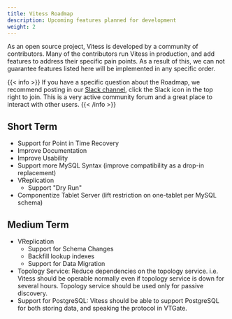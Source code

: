 ```yaml
---
title: Vitess Roadmap
description: Upcoming features planned for development
weight: 2
---
```


As an open source project, Vitess is developed by a community of contributors. Many of the contributors run Vitess in production, and add features to address their specific pain points. As a result of this, we can not guarantee features listed here will be implemented in any specific order.

{{< info >}}
If you have a specific question about the Roadmap, we recommend posting in our [Slack channel](https://vitess.slack.com), click the Slack icon in the top right to join. This is a very active community forum and a great place to interact with other users.
{{< /info >}}

## Short Term

- Support for Point in Time Recovery
- Improve Documentation
- Improve Usability
- Support more MySQL Syntax (improve compatibility as a drop-in replacement)
- VReplication
  - Support "Dry Run"
- Componentize Tablet Server (lift restriction on one-tablet per MySQL schema)

## Medium Term

- VReplication
  - Support for Schema Changes
  - Backfill lookup indexes
  - Support for Data Migration
- Topology Service: Reduce dependencies on the topology service. i.e. Vitess should be operable normally even if topology service is down for several hours. Topology service should be used only for passive discovery.
- Support for PostgreSQL: Vitess should be able to support PostgreSQL for both storing data, and speaking the protocol in VTGate.
